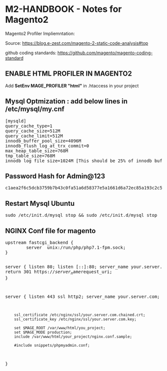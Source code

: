 # M2-HANDBOOK - Notes for Magento2

Magento2 Profiler Impliemntation: <br/>

Source: https://blog.e-zest.com/magento-2-static-code-analysis#top <br/>

github coding standards: https://github.com/magento/magento-coding-standard <br/>


<h2>ENABLE HTML PROFILER IN MAGENTO2</h2>
Add <b>SetEnv MAGE_PROFILER "html"</b> in .htaccess in your project


<h2> Mysql Optmization : add below lines in /etc/mysql/my.cnf</h2>
<pre>
[mysqld]
query_cache_type=1
query_cache_size=512M
query_cache_limit=512M
innodb_buffer_pool_size=4096M
innodb_flush_log_at_trx_commit=0
max_heap_table_size=768M
tmp_table_size=768M
innodb_log_file_size=1024M [This should be 25% of innodb_buffer_pool_size]
</pre>


<h2>Password Hash for Admin@123</h2>
<pre>c1aea2f6c5dcb3759b7b43c0fa51a6d58377e5a1661d6a72ec85a193c2c5fceb:mMtBLa6jHHljChjtLB8yoQWZzzemH2ip:1</pre>

<h2>Restart Mysql Ubuntu</h2>
<pre>sudo /etc/init.d/mysql stop && sudo /etc/init.d/mysql stop</pre>

<h2>NGINX Conf file for magento</h2>
<pre>upstream fastcgi_backend {
        server  unix:/run/php/php7.1-fpm.sock;
}

server {
        listen 80;
        listen [::]:80;
        server_name your.server.com;
        return 301 https://$server_name$request_uri;
}

server {
        listen 443 ssl http2;
        server_name your.server.com;
        
        ssl_certificate /etc/nginx/ssl/your.server.com.chained.crt;
        ssl_certificate_key /etc/nginx/ssl/your.server.com.key;

        set $MAGE_ROOT /var/www/html/you_project;
        set $MAGE_MODE production;
        include /var/www/html/your_project/nginx.conf.sample;

        #include snippets/phpmyadmin.conf;
}</pre>
